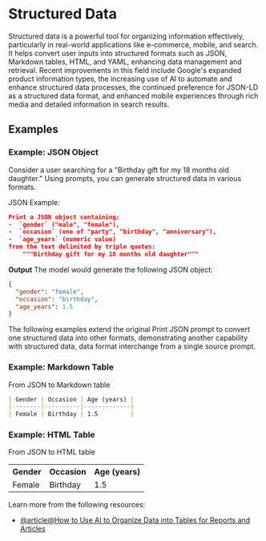 # Structured Data

Structured data is a powerful tool for organizing information effectively, particularly in real-world applications like e-commerce, mobile, and search. It helps convert user inputs into structured formats such as JSON, Markdown tables, HTML, and YAML, enhancing data management and retrieval. Recent improvements in this field include Google's expanded product information types, the increasing use of AI to automate and enhance structured data processes, the continued preference for JSON-LD as a structured data format, and enhanced mobile experiences through rich media and detailed information in search results. 

## Examples

### Example: JSON Object

Consider a user searching for a "Birthday gift for my 18 months old daughter." Using prompts, you can generate structured data in various formats.

JSON Example:

```json
Print a JSON object containing:
-  `gender` ("male", "female"), 
-  `occasion` (one of "party", "birthday", "anniversary"),
-  `age_years` (numeric value) 
from the text delimited by triple quotes:
    """Birthday gift for my 18 months old daughter"""

```

**Output**
The model would generate the following JSON object:

```json
{
  "gender": "female",
  "occasion": "birthday",
  "age_years": 1.5
}

```

The following examples extend the original Print JSON prompt to convert one structured data into other formats, demonstrating another capability with structured data, data format interchange from a single source prompt.

### Example: Markdown Table

From JSON to Markdown table

```markdown
| Gender | Occasion | Age (years) |
|--------|----------|-------------|
| Female | Birthday | 1.5         |
```

### Example: HTML Table

From JSON to HTML table

<table>
  <tr>
    <th>Gender</th>
    <th>Occasion</th>
    <th>Age (years)</th>
  </tr>
  <tr>
    <td>Female</td>
    <td>Birthday</td>
    <td>1.5</td>
  </tr>
</table>

Learn more from the following resources:

- [@article@How to Use AI to Organize Data into Tables for Reports and Articles](https://learnprompting.org/docs/basic_applications/table_generation)
